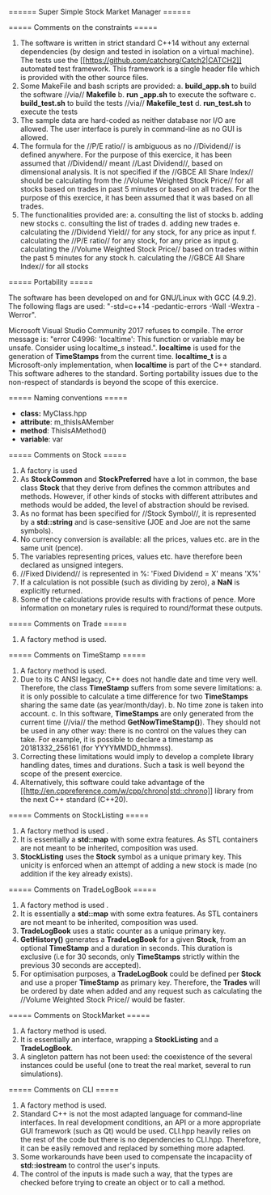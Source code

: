 ====== Super Simple Stock Market Manager ======

===== Comments on the constraints =====

1. The software is written in strict standard C++14 without any external dependencies (by design and tested in isolation on a virtual machine). The tests use the [[https://github.com/catchorg/Catch2|CATCH2]] automated test framework. This framework is a single header file which is provided with the other source files.
2. Some MakeFile and bash scripts are provided:
	a. **build_app.sh** to build the software //via// **Makefile**
	b. **run** **_app.sh** to execute the software
	c. **build_test.sh** to build the tests //via// **Makefile_test**
	d. **run_test.sh** to execute the tests
3. The sample data are hard-coded as neither database nor I/O are allowed. The user interface is purely in command-line as no GUI is allowed.
4. The formula for the //P/E ratio// is ambiguous as no //Dividend// is defined anywhere. For the purpose of this exercice, it has been assumed that //Dividend// meant //Last Dividend//, based on dimensional analysis. It is not specified if the //GBCE All Share Index// should be calculating from the //Volume Weighted Stock Price// for all stocks based on trades in past 5 minutes or based on all trades. For the purpose of this exercice, it has been assumed that it was based on all trades.
5. The functionalities provided are:
	a. consulting the list of stocks
	b. adding new stocks
	c. consulting the list of trades
	d. adding new trades
	e. calculating the //Dividend Yield// for any stock, for any price as input
	f. calculating the //P/E ratio// for any stock, for any price as input
	g. calculating the //Volume Weighted Stock Price// based on trades within the past 5 minutes for any stock
	h. calculating the //GBCE All Share Index// for all stocks

===== Portability =====

The software has been developed on and for GNU/Linux with GCC (4.9.2). The following flags are used: "-std=c++14 -pedantic-errors -Wall -Wextra -Werror".

Microsoft Visual Studio Community 2017 refuses to compile. The error message is: "error C4996: 'localtime': This function or variable may be unsafe. Consider using localtime_s instead.". **localtime** is used for the generation of **TimeStamps** from the current time. **localtime_t** is a Microsoft-only implementation, when **localtime** is part of the C++ standard. This software adheres to the standard. Sorting portability issues due to the non-respect of standards is beyond the scope of this exercice.
 
===== Naming conventions =====

* **class:** MyClass.hpp
* **attribute**: m_thisIsAMember
* **method**: ThisIsAMethod()
* **variable**: var

===== Comments on Stock =====

1. A factory is used
2. As **StockCommon** and **StockPreferred** have a lot in common, the base class **Stock** that they derive from defines the common attributes and methods. However, if other kinds of stocks with different attributes and methods would be added, the level of abstraction should be revised.
3. As no format has been specified for //Stock Symbol//, it is represented by a **std::string** and is case-sensitive (JOE and Joe are not the same symbols).
4. No currency conversion is available: all the prices, values etc. are in the same unit (pence).
5. The variables representing prices, values etc. have therefore been declared as unsigned integers.
6. //Fixed Dividend// is represented in %: 'Fixed Dividend = X' means 'X%'
7. If a calculation is not possible (such as dividing by zero), a **NaN** is explicitly returned.
8. Some of the calculations provide results with fractions of pence. More information on monetary rules is required to round/format these outputs.

===== Comments on Trade =====

1. A factory method is used.

===== Comments on TimeStamp =====

1. A factory method is used.
2. Due to its C ANSI legacy, C++ does not handle date and time very well. Therefore, the class **TimeStamp** suffers from some severe limitations:
	a. it is only possible to calculate a time difference for two **TimeStamps** sharing the same date (as year/month/day).
	b. No time zone is taken into account.
	c. In this software, **TimeStamps** are only generated from the current time (//via// the method **GetNowTimeStamp()**). They should not be used in any other way: there is no control on the values they can take. For example, it is possible to declare a timestamp as 20181332_256161 (for YYYYMMDD_hhmmss).
3. Correcting these limitations would imply to develop a complete library handling dates, times and durations. Such a task is well beyond the scope of the present exercice.
4. Alternatively, this software could take advantage of the [[http://en.cppreference.com/w/cpp/chrono|std::chrono]] library from the next C++ standard (C++20).

===== Comments on StockListing =====

1. A factory method is used .
2. It is essentially a **std::map** with some extra features. As STL containers are not meant to be inherited, composition was used.
3. **StockListing** uses the **Stock** symbol as a unique primary key. This unicity is enforced when an attempt of adding a new stock is made (no addition if the key already exists).

===== Comments on TradeLogBook =====

1. A factory method is used .
2. It is essentially a **std::map** with some extra features. As STL containers are not meant to be inherited, composition was used.
3. **TradeLogBook** uses a static counter as a unique primary key.
4. **GetHistory()** generates a **TradeLogBook** for a given **Stock**, from an optional **TimeStamp** and a duration in seconds. This duration is exclusive (i.e for 30 seconds, only **TimeStamps** strictly within the previous 30 seconds are accepted).
5. For optimisation purposes, a **TradeLogBook** could be defined per **Stock** and use a proper **TimeStamp** as primary key. Therefore, the **Trades** will be ordered by date when added and any request such as calculating the //Volume Weighted Stock Price// would be faster.

===== Comments on StockMarket =====

1. A factory method is used.
2. It is essentially an interface, wrapping a **StockListing** and a **TradeLogBook**.
3. A singleton pattern has not been used: the coexistence of the several instances could be useful (one to treat the real market, several to run simulations).

===== Comments on CLI =====

1. A factory method is used.
2. Standard C++ is not the most adapted language for command-line interfaces. In real development conditions, an API or a more appropriate GUI framework (such as Qt) would be used. CLI.hpp heavily relies on the rest of the code but there is no dependencies to CLI.hpp. Therefore, it can be easily removed and replaced by something more adapted.
3. Some workarounds have been used to compensate the incapaciity of **std::iostream** to control the user's inputs.
4. The control of the inputs is made such a way, that the types are checked before trying to create an object or to call a method.
